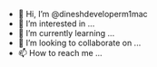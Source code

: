 - 👋 Hi, I’m @dineshdeveloperm1mac
- 👀 I’m interested in ...
- 🌱 I’m currently learning ...
- 💞️ I’m looking to collaborate on ...
- 📫 How to reach me ...

<!---
dineshdeveloperm1mac/dineshdeveloperm1mac is a ✨ special ✨ repository because its `README.md` (this file) appears on your GitHub profile.
You can click the Preview link to take a look at your changes.
--->

